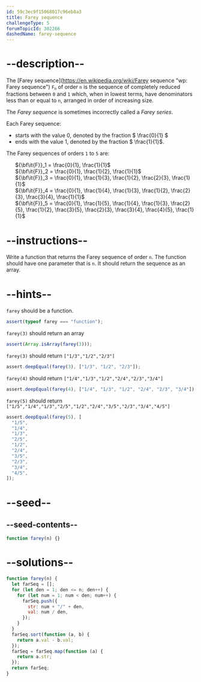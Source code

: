 ```yaml
---
id: 59c3ec9f15068017c96eb8a3
title: Farey sequence
challengeType: 5
forumTopicId: 302266
dashedName: farey-sequence
---
```


# --description--

The [Farey sequence](https://en.wikipedia.org/wiki/Farey sequence "wp: Farey sequence") <code>F<sub>n</sub></code> of order `n` is the sequence of completely reduced fractions between `0` and `1` which, when in lowest terms, have denominators less than or equal to `n`, arranged in order of increasing size.

The _Farey sequence_ is sometimes incorrectly called a _Farey series_.

Each Farey sequence:

<ul>
  <li>starts with the value  0,  denoted by the fraction  $ \frac{0}{1} $</li>
  <li>ends with the value  1,  denoted by the fraction  $ \frac{1}{1}$.</li>
</ul>

The Farey sequences of orders `1` to `5` are:

<ul>
  <li style='list-style: none;'>${\bf\it{F}}_1 = \frac{0}{1}, \frac{1}{1}$</li>
  <li style='list-style: none;'>${\bf\it{F}}_2 = \frac{0}{1}, \frac{1}{2}, \frac{1}{1}$</li>
  <li style='list-style: none;'>${\bf\it{F}}_3 = \frac{0}{1}, \frac{1}{3}, \frac{1}{2}, \frac{2}{3}, \frac{1}{1}$</li>
  <li style='list-style: none;'>${\bf\it{F}}_4 = \frac{0}{1}, \frac{1}{4}, \frac{1}{3}, \frac{1}{2}, \frac{2}{3}, \frac{3}{4}, \frac{1}{1}$</li>
  <li style='list-style: none;'>${\bf\it{F}}_5 = \frac{0}{1}, \frac{1}{5}, \frac{1}{4}, \frac{1}{3}, \frac{2}{5}, \frac{1}{2}, \frac{3}{5}, \frac{2}{3}, \frac{3}{4}, \frac{4}{5}, \frac{1}{1}$</li>
</ul>

# --instructions--

Write a function that returns the Farey sequence of order `n`. The function should have one parameter that is `n`. It should return the sequence as an array.

# --hints--

`farey` should be a function.

```js
assert(typeof farey === "function");
```

`farey(3)` should return an array

```js
assert(Array.isArray(farey(3)));
```

`farey(3)` should return `["1/3","1/2","2/3"]`

```js
assert.deepEqual(farey(3), ["1/3", "1/2", "2/3"]);
```

`farey(4)` should return `["1/4","1/3","1/2","2/4","2/3","3/4"]`

```js
assert.deepEqual(farey(4), ["1/4", "1/3", "1/2", "2/4", "2/3", "3/4"]);
```

`farey(5)` should return `["1/5","1/4","1/3","2/5","1/2","2/4","3/5","2/3","3/4","4/5"]`

```js
assert.deepEqual(farey(5), [
  "1/5",
  "1/4",
  "1/3",
  "2/5",
  "1/2",
  "2/4",
  "3/5",
  "2/3",
  "3/4",
  "4/5",
]);
```

# --seed--

## --seed-contents--

```js
function farey(n) {}
```

# --solutions--

```js
function farey(n) {
  let farSeq = [];
  for (let den = 1; den <= n; den++) {
    for (let num = 1; num < den; num++) {
      farSeq.push({
        str: num + "/" + den,
        val: num / den,
      });
    }
  }
  farSeq.sort(function (a, b) {
    return a.val - b.val;
  });
  farSeq = farSeq.map(function (a) {
    return a.str;
  });
  return farSeq;
}
```
